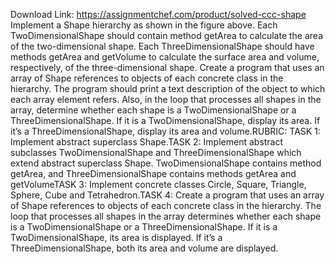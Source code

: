 Download Link: https://assignmentchef.com/product/solved-ccc-shape
<br>
Implement a Shape hierarchy as shown in the figure above. Each TwoDimensionalShape should contain method getArea to calculate the area of the two-dimensional shape. Each ThreeDimensionalShape should have methods getArea and getVolume to calculate the surface area and volume, respectively, of the three-dimensional shape. Create a program that uses an array of Shape references to objects of each concrete class in the hierarchy. The program should print a text description of the object to which each array element refers. Also, in the loop that processes all shapes in the array, determine whether each shape is a TwoDimensionalShape or a ThreeDimensionalShape. If it is a TwoDimensionalShape, display its area. If it’s a ThreeDimensionalShape, display its area and volume.RUBRIC: TASK 1: Implement abstract superclass Shape.TASK 2: Implement abstract subclasses TwoDimensionalShape and ThreeDimensionalShape which extend abstract superclass Shape. TwoDimensionalShape contains method getArea, and ThreeDimensionalShape contains methods getArea and getVolumeTASK 3: Implement concrete classes Circle, Square, Triangle, Sphere, Cube and Tetrahedron.TASK 4: Create a program that uses an array of Shape references to objects of each concrete class in the hierarchy. The loop that processes all shapes in the array determines whether each shape is a TwoDimensionalShape or a ThreeDimensionalShape. If it is a TwoDimensionalShape, its area is displayed. If it’s a ThreeDimensionalShape, both its area and volume are displayed.